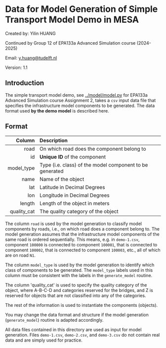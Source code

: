 # Data for Model Generation of Simple Transport Model Demo in MESA

Created by:
Yilin HUANG

Continued by Group 12 of EPA133a Advanced Simulation course (2024-2025)

Email:
y.huang@tudelft.nl

Version:
1.1

## Introduction

The simple transport model demo, see [../model/model.py](../model/model.py) for EPA133a Advanced Simulation course Assignment 2, takes a `csv` input data file that specifies the infrastructure model components to be generated. The data format used **by the demo model** is described here.

## Format

|      Column | Description                                              |
|------------:|:---------------------------------------------------------|
|        road | On which road does the component belong to               |
|          id | **Unique ID** of the component                           |
|  model_type | Type (i.e. class) of the model component to be generated |
|        name | Name of the object                                       |
|         lat | Latitude in Decimal Degrees                              |
|         lon | Longitude in Decimal Degrees                             |
|      length | Length of the object in meters                           |
| quality_cat | The quality category of the object                       |

The column `road` is used by the model generation to classify model components by roads, i.e., on which road does a component belong to. The model generation assumes that the infrastructure model components of the same road is ordered sequentially. This means, e.g. in `demo-1.csv`, component `100000` is connected to component `100001`, that is connected to component `100002`, that is connected to component `100003`, etc., all of which are on road `N1`.

The column `model_type` is used by the model generation to identify which class of components to be generated. The `model_type` labels used in this column must be consistent with the labels in the `generate_model` routine.

The column 'quality_cat' is used to specify the quality category of the object, where A-B-C-D and categories reserved for the bridges, and Z is reserved for objects that are not classified into any of the categories.

The rest of the information is used to instantiate the components (objects). 

You may change the data format and structure if the model generation (`generate_model`) routine is adapted accordingly.

All data files contained in this directory are used as input for model generation. Files `demo-1.csv`, `demo-2.csv`, and `demo-3.csv` do not contain real data and are simply used for practice.
